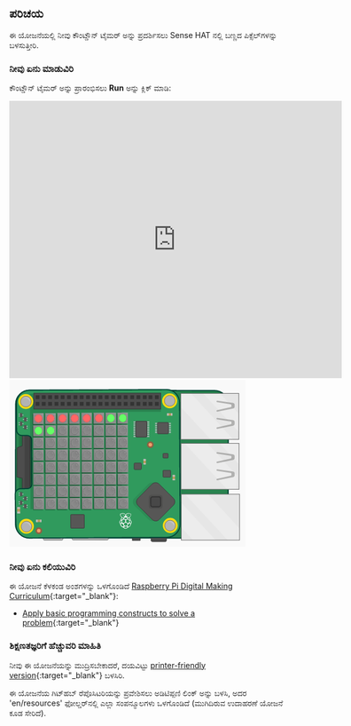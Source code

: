 ## ಪರಿಚಯ

ಈ ಯೋಜನೆಯಲ್ಲಿ ನೀವು ಕೌಂಟ್ಡೌನ್ ಟೈಮರ್ ಅನ್ನು ಪ್ರದರ್ಶಿಸಲು Sense HAT ನಲ್ಲಿ ಬಣ್ಣದ ಪಿಕ್ಸೆಲ್‌ಗಳನ್ನು ಬಳಸುತ್ತೀರಿ.

### ನೀವು ಏನು ಮಾಡುವಿರಿ

ಕೌಂಟ್ಡೌನ್ ಟೈಮರ್ ಅನ್ನು ಪ್ರಾರಂಭಿಸಲು **Run** ಅನ್ನು ಕ್ಲಿಕ್ ಮಾಡಿ:

<div class="trinket">
  <iframe src="https://trinket.io/embed/python/dfdfcc6814?outputOnly=true&start=result" width="600" height="500" frameborder="0" marginwidth="0" marginheight="0" allowfullscreen mark="crwd-mark">
</iframe> <img src="images/timer-final.png" />
</div>

### ನೀವು ಏನು ಕಲಿಯುವಿರಿ

ಈ ಯೋಜನೆ ಕೆಳಕಂಡ ಅಂಶಗಳನ್ನು ಒಳಗೊಂಡಿದೆ [Raspberry Pi Digital Making Curriculum](http://rpf.io/curriculum){:target="_blank"}:

+ [Apply basic programming constructs to solve a problem](https://www.raspberrypi.org/curriculum/programming/builder){:target="_blank"}

### ಶಿಕ್ಷಣತಜ್ಞರಿಗೆ ಹೆಚ್ಚುವರಿ ಮಾಹಿತಿ

ನೀವು ಈ ಯೋಜನೆಯನ್ನು ಮುದ್ರಿಸಬೇಕಾದರೆ, ದಯವಿಟ್ಟು [printer-friendly version](https://projects.raspberrypi.org/en/projects/countdown-timer/print){:target="_blank"} ಬಳಸಿರಿ.

ಈ ಯೋಜನೆಯ ಗಿಟ್‌ಹಬ್ ರೆಪೊಸಿಟರಿಯನ್ನು ಪ್ರವೇಶಿಸಲು ಅಡಿಟಿಪ್ಪಣಿ ಲಿಂಕ್ ಅನ್ನು ಬಳಸಿ, ಅದರ 'en/resources' ಫೋಲ್ಡರ್‌ನಲ್ಲಿ ಎಲ್ಲಾ ಸಂಪನ್ಮೂಲಗಳು ಒಳಗೊಂಡಿದೆ (ಮುಗಿದಿರುವ ಉದಾಹರಣೆ ಯೋಜನೆ ಕೂಡ ಸೇರಿದೆ).